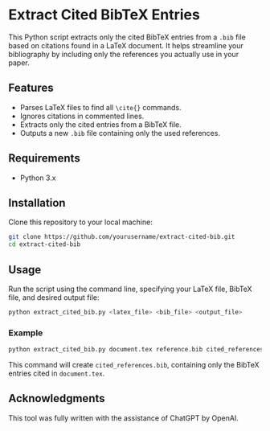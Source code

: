 # Extract Cited BibTeX Entries

This Python script extracts only the cited BibTeX entries from a `.bib` file based on citations found in a LaTeX document. It helps streamline your bibliography by including only the references you actually use in your paper.

## Features

- Parses LaTeX files to find all `\cite{}` commands.
- Ignores citations in commented lines.
- Extracts only the cited entries from a BibTeX file.
- Outputs a new `.bib` file containing only the used references.

## Requirements

- Python 3.x

## Installation

Clone this repository to your local machine:

```bash
git clone https://github.com/yourusername/extract-cited-bib.git
cd extract-cited-bib
```

## Usage

Run the script using the command line, specifying your LaTeX file, BibTeX file, and desired output file:

```bash
python extract_cited_bib.py <latex_file> <bib_file> <output_file>
```

### Example

```bash
python extract_cited_bib.py document.tex reference.bib cited_references.bib
```

This command will create `cited_references.bib`, containing only the BibTeX entries cited in `document.tex`.

## Acknowledgments
This tool was fully written with the assistance of ChatGPT by OpenAI.